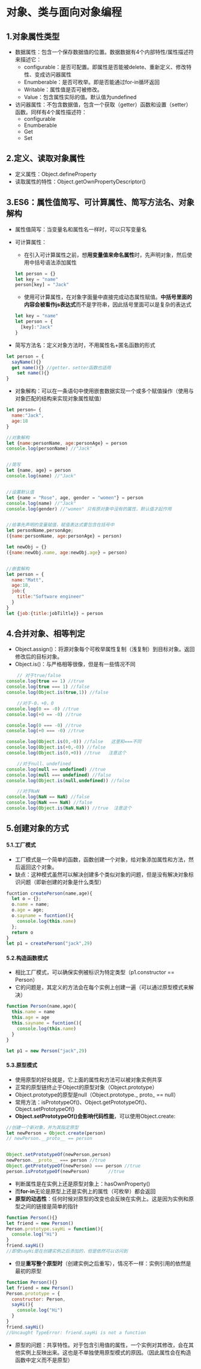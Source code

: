 # 对象、类与面向对象编程

## 1.对象属性类型
- 数据属性：包含一个保存数据值的位置。数据数据有4个内部特性/属性描述符来描述它：
  - configurable：是否可配置。即属性是否能被delete、重新定义、修改特性、变成访问器属性
  - Enumberable：是否可枚举。即是否能通过for-in循环返回
  - Writable：属性值是否可被修改。
  - Value：包含属性实际的值。默认值为undefined
- 访问器属性：不包含数据值，包含一个获取（getter）函数和设置（setter）函数。同样有4个属性描述符：
  - configurable
  - Enumberable
  - Get
  - Set

## 2.定义、读取对象属性
- 定义属性：Object.defineProperty
- 读取属性的特性：Object.getOwnPropertyDescriptor()

## 3.ES6：属性值简写、可计算属性、简写方法名、对象解构
- 属性值简写：当变量名和属性名一样时，可以只写变量名
- 可计算属性：
  - 在引入可计算属性之前，想**用变量值来命名属性**时，先声明对象，然后使用中括号语法添加属性
  ```javascript
  let person = {}
  let key = "name"
  person[key] = "Jack"
  ```
  - 使用可计算属性，在对象字面量中直接完成动态属性赋值。**中括号里面的内容会被看作js表达式**而不是字符串，因此括号里面可以是复杂的表达式
  ```javascript
  let key = "name"
  let person = {
    [key]:"Jack"
  }
  ```

- 简写方法名：定义对象方法时，不用属性名+匿名函数的形式
```javascript
let person = {
  sayName(){}
  get name(){} //getter、setter函数也适用
	set name(){}
}
```

- 对象解构：可以在一条语句中使用嵌套数据实现一个或多个赋值操作（使用与对象匹配的结构来实现对象属性赋值）
```javascript
let person= {
  name:"Jack",
  age:18
}

//对象解构
let {name:personName, age:personAge} = person
console.log(personName) //"Jack"


//简写
let {name, age} = person
console.log(name) //"Jack"


//设置默认值
let {name = "Rose", age, gender = "women"} = person
console.log(name) //"Jack"
console.log(gender) //"women" 只有原对象中没有的属性，默认值才起作用


//给事先声明的变量赋值，赋值表达式要包含在括号中
let personName,personAge;
({name:personName, age:personAge} = person)

let newObj = {}
({name:newObj.name, age:newObj.age} = person)


//嵌套解构
let person = {
  name:"Matt",
  age:18,
  job:{
    title:"Software engineer"
  }
}
let {job:{title:jobTiltle}} = person

```

## 4.合并对象、相等判定
- Object.assign()：将源对象每个可枚举属性复制（浅复制）到目标对象。返回修改后的目标对象。
- Object.is()：与严格相等很像，但是有一些情况不同
```javascript
	// 对于true/false
console.log(true == 1) //true
console.log(true === 1) //false
console.log(Object.is(true,1)) //false

	//对于-0，+0，0
console.log(0 == -0) //true
console.log(+0 == -0) //true

console.log(0 === -0) //true
console.log(+0 === -0) //true

console.log(Object.is(0,-0)) //false   这里和===不同
console.log(Object.is(+0,-0)) //false
console.log(Object.is(0,+0)) //true   注意这个

	//对于null、undefined
console.log(null == undefined) //true
console.log(null === undefined) //false
console.log(Object.is(null,undefined)) //false

	//对于NaN
console.log(NaN == NaN) //false
console.log(NaN === NaN) //false
console.log(Object.is(NaN,NaN)) //true  注意这个
```

## 5.创建对象的方式
#### 5.1.工厂模式
- 工厂模式是一个简单的函数，函数创建一个对象，给对象添加属性和方法，然后返回这个对象。
- 缺点：这种模式虽然可以解决创建多个类似对象的问题，但是没有解决对象标识问题（即新创建的对象是什么类型）
```javascript
fucntion createPerson(name,age){
  let o = {};
  o.name = name;
  o.age = age;
  o.sayname = fucntion(){
    console.log(this.name)
  };
  return o
}
let p1 = createPerson("jack",29)
```

#### 5.2.构造函数模式
- 相比工厂模式，可以确保实例被标识为特定类型（p1.constructor == Person）
- 它的问题是，其定义的方法会在每个实例上创建一遍（可以通过原型模式来解决）
```javascript
function Person(name,age){
  this.name = name
  this.age = age
  this.sayname = fucntion(){
    console.log(this.name)
  }
}

let p1 = new Person("jack",29)
```
#### 5.3.原型模式
- 使用原型的好处就是，它上面的属性和方法可以被对象实例共享
- 正常的原型链终止于Object的原型对象（Object.prototype）
- Object.prototype的原型是null（Object.prototype._ proto_ == null）
- 常用方法：isPrototypeOf()、Object.getPrototypeOf()、Object.setPrototypeOf()
- **Object.setPrototypeOf()会影响代码性能**，可以使用Object.create: 
```javascript
//创建一个新对象，并为其指定原型
let newPerson = Object.create(person)
// newPerson.__proto__ == person


Object.setPrototypeOf(newPerson,person)
newPerson.__proto__ === person //true
Object.getPrototypeOf(newPerson) === person //true
person.isPrototypeOf(newPerson)       //true
```
- 判断属性是在实例上还是原型对象上：hasOwnProperty()
- 而**for-in**无论是原型上还是实例上的属性（可枚举）都会返回
- **原型的动态性**：任何时候对原型的改变也会反映在实例上。这是因为实例和原型之间的链接是简单的指针
```javascript
function Person(){}
let friend = new Person()
Person.prototype.sayHi = function(){
  console.log("Hi")
}
friend.sayHi()
//即使sayHi是在创建实例之后添加的，但是依然可以访问到
```

- 但是**重写整个原型时**（创建实例之后重写），情况不一样：实例引用的依然是最初的原型
```javascript
function Person(){}
let friend = new Person()
Person.prototype = {
  constructor: Person,
  sayHi(){
    console.log("Hi")
  }
}
friend.sayHi()
//Uncaught TypeError: friend.sayHi is not a function
```

- 原型的问题：共享特性。对于包含引用值的属性，一个实例对其修改，会在其他实例上反映出来。这也是不单独使用原型模式的原因。（因此属性会在构造函数中定义而不是原型）